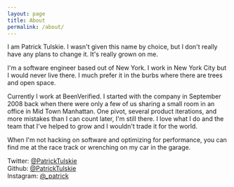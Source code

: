 ```yaml
---
layout: page
title: About
permalink: /about/
---
```


I am Patrick Tulskie.  I wasn't given this name by choice, but I don't really have any plans to change it.  It's really grown on me.

I'm a software engineer based out of New York.  I work in New York City but I would never live there.  I much prefer it in the burbs where there are trees and open space.

Currently I work at BeenVerified.  I started with the company in September 2008 back when there were only a few of us sharing a small room in an office in Mid Town Manhattan.  One pivot, several product iterations, and more mistakes than I can count later, I'm still there.  I love what I do and the team that I've helped to grow and I wouldn't trade it for the world.

When I'm not hacking on software and optimizing for performance, you can find me at the race track or wrenching on my car in the garage.

Twitter: [@PatrickTulskie](https://twitter.com/patricktulskie) <br />
Github: [@PatrickTulskie](https://github.com/patricktulskie) <br />
Instagram: [@_patrick](https://instagram.com/_patrick) <br />
